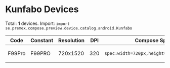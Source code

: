 # Kunfabo Devices

Total: **1** devices. Import: `import se.premex.compose.preview.device.catalog.android.Kunfabo`

| Code | Constant | Resolution | DPI | Compose Spec | Preview Usage |
|------|----------|------------|-----|-------------|---------------|
| F99Pro | F99PRO | 720x1520 | 320 | `spec:width=720px,height=1520px,dpi=320` | `@Preview(device = Kunfabo.F99PRO)` |

<!-- Generated automatically. Do not edit manually. -->
